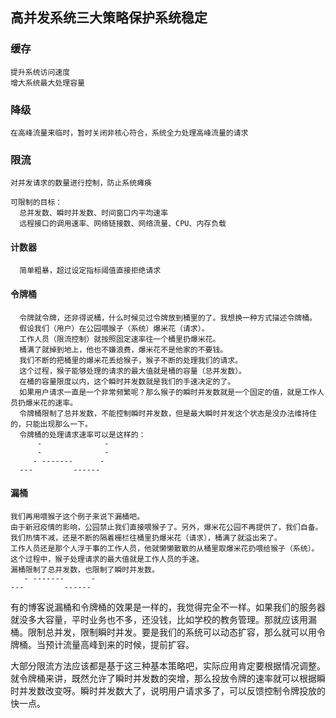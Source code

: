 ## 高并发系统三大策略保护系统稳定

### 缓存

    提升系统访问速度
    增大系统最大处理容量

### 降级

    在高峰流量来临时，暂时关闭非核心符合，系统全力处理高峰流量的请求

### 限流

    对并发请求的数量进行控制，防止系统瘫痪

    可限制的目标：
      总并发数、瞬时并发数、时间窗口内平均速率
      远程接口的调用速率、网络链接数、网络流量、CPU、内存负载

#### 计数器
      简单粗暴，超过设定指标阈值直接拒绝请求
#### 令牌桶
      令牌就令牌，还非得说桶，什么时候见过令牌放到桶里的了。我想换一种方式描述令牌桶。
      假设我们（用户）在公园喂猴子（系统）爆米花（请求）。
      工作人员（限流控制）就按照固定速率往一个桶里扔爆米花。
      桶满了就掉到地上，他也不嫌浪费，爆米花不是他家的不要钱。
      我们不断的把桶里的爆米花丢给猴子，猴子不断的处理我们的请求。
      这个过程，猴子能够处理的请求的最大值就是桶的容量（总并发数）。
      在桶的容量限度以内，这个瞬时并发数就是我们的手速决定的了。
      如果用户请求一直是一个非常频繁呢？那么猴子的瞬时并发数就是一个固定的值，就是工作人员扔爆米花的速率。
      令牌桶限制了总并发数，不能控制瞬时并发数，但是最大瞬时并发这个状态是没办法维持住的，只能出现那么一下。
      令牌桶的处理请求速率可以是这样的：
          -              -
          -              -
         - -------      -  
      ---         ------

#### 漏桶

    我们再用喂猴子这个例子来说下漏桶吧。
    由于新冠疫情的影响，公园禁止我们直接喂猴子了。另外，爆米花公园不再提供了，我们自备。
    我们热情不减，还是不断的隔着栅栏往桶里扔爆米花（请求），桶满了就溢出来了。
    工作人员还是那个人浮于事的工作人员，他就懒懒散散的从桶里取爆米花扔喂给猴子（系统）。
    这个过程中，猴子处理请求的最大值就是工作人员的手速。
    漏桶限制了总并发数，也限制了瞬时并发数。      
       - -------      -  
    ---         ------

有的博客说漏桶和令牌桶的效果是一样的，我觉得完全不一样。如果我们的服务器就没多大容量，平时业务也不多，还没钱，比如学校的教务管理。那就应该用漏桶。限制总并发，限制瞬时并发。要是我们的系统可以动态扩容，那么就可以用令牌桶。当预计流量高峰到来的时候，提前扩容。

大部分限流方法应该都是基于这三种基本策略吧，实际应用肯定要根据情况调整。就令牌桶来讲，既然允许了瞬时并发数的突增，那么投放令牌的速率就可以根据瞬时并发数改变呀。瞬时并发数大了，说明用户请求多了，可以反馈控制令牌投放的快一点。
